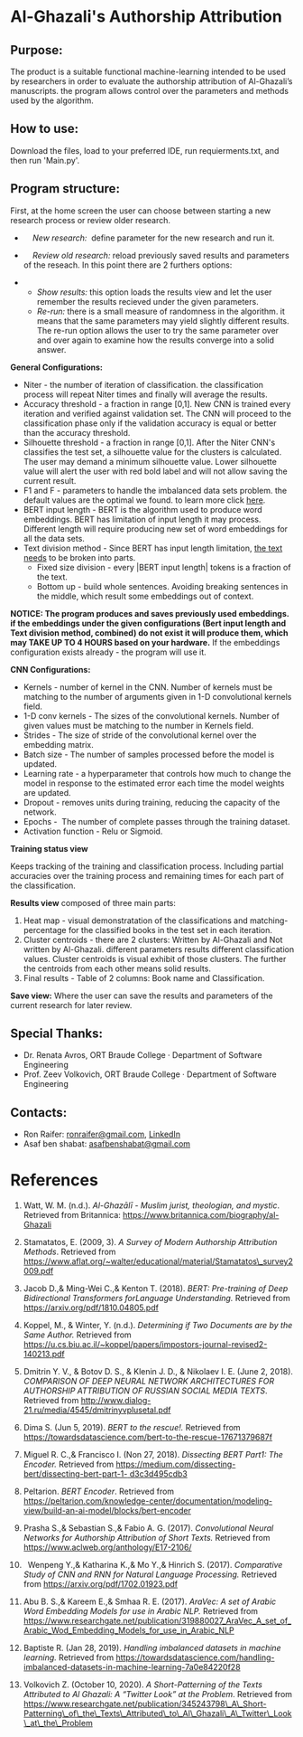 Al-Ghazali's Authorship Attribution
===================================

Purpose:
--------
The product is a suitable functional machine-learning intended to be used by researchers in order to evaluate the authorship attribution of Al-Ghazali’s manuscripts. the program allows control over the parameters and methods used by the algorithm.

How to use:
-----------

Download the files, load to your preferred IDE, run requierments.txt, and then run 'Main.py'.

Program structure:
------------------

First, at the home screen the user can choose between starting a new research process or review older research.

-       *New research:*  define parameter for the new research and run it.
-       *Review old research:* reload previously saved results and parameters of the reseach. In this point there are 2 furthers options:

-   -   *Show results:* this option loads the results view and let the user remember the results recieved under the given parameters.
    -   *Re-run:* there is a small measure of randomness in the algorithm. it means that the same parameters may yield slightly different results. The re-run option allows the user to try the same parameter over and over again to examine how the results converge into a solid answer.


**General Configurations:**

-   Niter - the number of iteration of classification. the classification process will repeat Niter times and finally will average the results.
-   Accuracy threshold - a fraction in range [0,1]. New CNN is trained every iteration and verified against validation set. The CNN will proceed to the classification phase only if the validation accuracy is equal or better than the accuracy threshold.
-   Silhouette threshold - a fraction in range [0,1]. After the Niter CNN's classifies the test set, a silhouette value for the clusters is calculated. The user may demand a minimum silhouette value. Lower silhouette value will alert the user with red bold label and will not allow saving the current result.
-   F1 and F - parameters to handle the imbalanced data sets problem. the default values are the optimal we found. to learn more click [here](https://machinelearningmastery.com/random-oversampling-and-undersampling-for-imbalanced-classification/).
-   BERT input length - BERT is the algorithm used to produce word embeddings. BERT has limitation of input length it may process. Different length will require producing new set of word embeddings for all the data sets.
-   Text division method - Since BERT has input length limitation, [the text needs](https://textfancy.com) to be broken into parts. 
    -   Fixed size division - every |BERT input length| tokens is a fraction of the text.
    -   Bottom up - build whole sentences. Avoiding breaking sentences in the middle, which result some embeddings out of context.

**NOTICE: The program produces and saves previously used embeddings. if the embeddings under the given configurations (Bert input length and Text division method, combined) do not exist it will produce them, which may TAKE UP TO 4 HOURS based on your hardware.**
If the embeddings configuration exists already - the program will use it. 

**CNN Configurations:**

-   Kernels - number of kernel in the CNN. Number of kernels must be matching to the number of arguments given in 1-D convolutional kernels field.
-   1-D conv kernels - The sizes of the convolutional kernels. Number of given values must be matching to the number in Kernels field.
-   Strides - The size of stride of the convolutional kernel over the embedding matrix.
-   Batch size - The number of samples processed before the model is updated.
-   Learning rate - a hyperparameter that controls how much to change the model in response to the estimated error each time the model weights are updated.
-   Dropout - removes units during training, reducing the capacity of the network.
-   Epochs -  The number of complete passes through the training dataset. 
-   Activation function - Relu or Sigmoid.

**Training status view**

Keeps tracking of the training and classification process. Including partial accuracies over the training process and remaining times for each part of the classification.

**Results view**
composed of three main parts:

1.  Heat map - visual demonstratation of the classifications and matching-percentage for the classified books in the test set in each iteration.
2.  Cluster centroids - there are 2 clusters: Written by Al-Ghazali and Not written by Al-Ghazali. different parameters results different classification values. Cluster centroids is visual exhibit of those clusters. The further the centroids from each other means solid results.
3.  Final results - Table of 2 columns: Book name and Classification. 

**Save view:** 
Where the user can save the results and parameters of the current research for later review.

Special Thanks:
-----------
-   Dr. Renata Avros, ORT Braude College · Department of Software Engineering
-   Prof. Zeev Volkovich, ORT Braude College · Department of Software Engineering


Contacts:
------
-   Ron Raifer: [ronraifer@gmail.com](mailto:ronraifer@gmail.com), [LinkedIn](https://www.linkedin.com/in/ronraifer/)
-   Asaf ben shabat: [asafbenshabat@gmail.com](mailto:asafbenshabat@gmail.com) 

# **References**

1. Watt, W. M. (n.d.). *Al-Ghazālī - Muslim jurist, theologian, and mystic*. Retrieved from Britannica: <https://www.britannica.com/biography/al-Ghazali>
1. Stamatatos, E. (2009, 3). *A Survey of Modern Authorship Attribution Methods*. Retrieved from https://www.aflat.org/~walter/educational/material/Stamatatos\_survey2009.pdf
1. Jacob D.,& Ming-Wei C.,& Kenton T. (2018). *BERT: Pre-training of Deep Bidirectional Transformers forLanguage Understanding.* Retrieved from https://arxiv.org/pdf/1810.04805.pdf
1. Koppel, M., & Winter, Y. (n.d.). *Determining if Two Documents are by the Same Author.* Retrieved from <https://u.cs.biu.ac.il/~koppel/papers/impostors-journal-revised2-140213.pdf>
1. Dmitrin Y. V., & Botov D. S., & Klenin J. D., & Nikolaev I. E. (June 2, 2018). *COMPARISON OF DEEP NEURAL NETWORK ARCHITECTURES FOR AUTHORSHIP ATTRIBUTION OF RUSSIAN SOCIAL MEDIA TEXTS*.  Retrieved from <http://www.dialog-21.ru/media/4545/dmitrinyvplusetal.pdf>

1. Dima S. (Jun 5, 2019). *BERT to the rescue!.* Retrieved from <https://towardsdatascience.com/bert-to-the-rescue-17671379687f>

1. Miguel R. C.,& Francisco I. (Non 27, 2018). *Dissecting BERT Part1: The Encoder.* Retrieved from [https://medium.com/dissecting-bert/dissecting-bert-part-1- d3c3d495cdb3](https://medium.com/dissecting-bert/dissecting-bert-part-1-%20d3c3d495cdb3)

1. Peltarion. *BERT Encoder*. Retrieved from <https://peltarion.com/knowledge-center/documentation/modeling-view/build-an-ai-model/blocks/bert-encoder>

1. Prasha S.,& Sebastian S.,& Fabio A. G. (2017). *Convolutional Neural Networks for Authorship Attribution of Short Texts.* Retrieved from <https://www.aclweb.org/anthology/E17-2106/>

1. ` `Wenpeng Y.,& Katharina K.,& Mo Y.,& Hinrich S. (2017). *Comparative Study of CNN and RNN for Natural Language Processing.* Retrieved from <https://arxiv.org/pdf/1702.01923.pdf>

1. Abu B. S.,& Kareem E.,& Smhaa R. E. (2017). *AraVec: A set of Arabic Word Embedding Models for use in Arabic NLP.* Retrieved from <https://www.researchgate.net/publication/319880027_AraVec_A_set_of_Arabic_Wod_Embedding_Models_for_use_in_Arabic_NLP>

1. Baptiste R. (Jan 28, 2019). *Handling imbalanced datasets in machine learning.* Retrieved from <https://towardsdatascience.com/handling-imbalanced-datasets-in-machine-learning-7a0e84220f28>

1. Volkovich Z. (October 10, 2020). *A Short-Patterning of the Texts Attributed to Al Ghazali: A “Twitter Look” at the Problem*. Retrieved from https://www.researchgate.net/publication/345243798\_A\_Short-Patterning\_of\_the\_Texts\_Attributed\_to\_Al\_Ghazali\_A\_Twitter\_Look\_at\_the\_Problem

